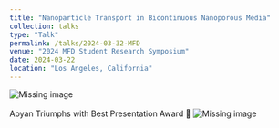```yaml
---
title: "Nanoparticle Transport in Bicontinuous Nanoporous Media"
collection: talks
type: "Talk"
permalink: /talks/2024-03-32-MFD
venue: "2024 MFD Student Research Symposium"
date: 2024-03-22
location: "Los Angeles, California"
---
```

![Missing image](/images/talk-2024-MFD-2.png)
<br/><br/>
Aoyan Triumphs with Best Presentation Award 🥳
![Missing image](/images/talk-2024-MFD-1.png)